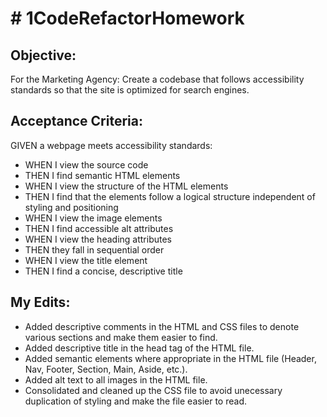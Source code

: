 <html>
  <body>
    <h1># 1CodeRefactorHomework</h1>
<h2>Objective:</h2>
For the Marketing Agency: Create a codebase that follows accessibility standards so that the site is optimized for search engines.

<h2>Acceptance Criteria:</h2>
GIVEN a webpage meets accessibility standards:
<ul>
<li>WHEN I view the source code</li>
<li>THEN I find semantic HTML elements</li>
<li>WHEN I view the structure of the HTML elements</li>
<li>THEN I find that the elements follow a logical structure independent of styling and positioning</li>
<li>WHEN I view the image elements</li>
<li>THEN I find accessible alt attributes</li>
<li>WHEN I view the heading attributes</li>
<li>THEN they fall in sequential order</li>
<li>WHEN I view the title element</li>
<li>THEN I find a concise, descriptive title</li>
  </ul>

<h2>My Edits:</h2>
<ul>
<li>Added descriptive comments in the HTML and CSS files to denote various sections and make them easier to find.</li>
<li>Added descriptive title in the head tag of the HTML file.</li>
<li>Added semantic elements where appropriate in the HTML file (Header, Nav, Footer, Section, Main, Aside, etc.). </li>
<li>Added alt text to all images in the HTML file.</li>
<li>Consolidated and cleaned up the CSS file to avoid unecessary duplication of styling and make the file easier to read.</li>
  </ul>
</body>
</html>

